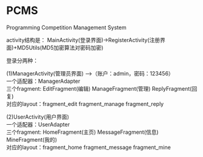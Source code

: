 # PCMS
Programming Competition Management System

activity结构是：
MainActivity(登录界面)->RegisterActivity(注册界面)+MD5Utils(MD5加密算法对密码加密)  

登录分两种：  

(1)ManagerActivity(管理员界面) -->（账户：admin，密码：123456）  
一个适配器：ManagerAdapter  
三个fragment: EditFragment(编辑) ManageFragment(管理) ReplyFragment(回复)  
对应的layout：fragment_edit      fragment_manage      fragment_reply   
  
(2)UserActivity(用户界面)  
一个适配器：UserAdapter  
三个fragment: HomeFragment(主页) MessageFragment(信息) MineFragment(我的)  
对应的layout：fragment_home     fragment_message      fragment_mine  
